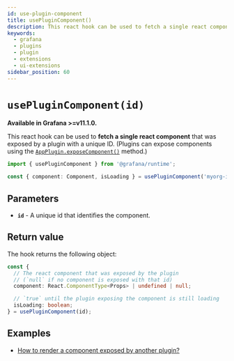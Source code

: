 ```yaml
---
id: use-plugin-component
title: usePluginComponent()
description: This react hook can be used to fetch a single react component that was exposed by a plugin with a unique ID.
keywords:
  - grafana
  - plugins
  - plugin
  - extensions
  - ui-extensions
sidebar_position: 60
---
```


# `usePluginComponent(id)`

**Available in Grafana >=v11.1.0.**

This react hook can be used to **fetch a single react component** that was exposed by a plugin with a unique ID. (Plugins can expose components using the [`AppPlugin.exposeComponent()`](./exposeComponent.md) method.)


```typescript
import { usePluginComponent } from '@grafana/runtime';

const { component: Component, isLoading } = usePluginComponent('myorg-incidents-app/create-incident-form');
```

## Parameters

- **`id`** - A unique id that identifies the component.

## Return value

The hook returns the following object:

```typescript
const {
  // The react component that was exposed by the plugin
  // (`null` if no component is exposed with that id)
  component: React.ComponentType<Props> | undefined | null;

  // `true` until the plugin exposing the component is still loading
  isLoading: boolean;
} = usePluginComponent(id);
```

## Examples

- [How to render a component exposed by another plugin?](../../tutorials/ui-extensions/exposed-components.md#using-an-exposed-component)
